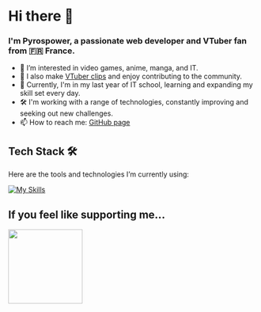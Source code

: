 # Hi there 👋

### I'm Pyrospower, a passionate web developer and VTuber fan from 🇫🇷 France.

- 👀 I’m interested in video games, anime, manga, and IT.
- 🎥 I also make [VTuber clips](https://youtube.com/@Pyrospower/videos) and enjoy contributing to the community.
- 🌱 Currently, I'm in my last year of IT school, learning and expanding my skill set every day.
- 🛠️ I'm working with a range of technologies, constantly improving and seeking out new challenges.
- 📫 How to reach me: [GitHub page](https://pyrospower.github.io)

<!--
---

## My Projects 🚀

Here are a few projects I've worked on:

<img align="right" src="https://github-readme-stats.vercel.app/api?username=Pyrospower&show_icons=true&title_color=ffffff&text_color=c9cacc&icon_color=0080ff&bg_color=1d1f21&layout=compact" width="300px" alt="Pyrospower's GitHub stats" />

- 🎂 **[lz2](#)** - Lazulight's 2nd Anniversary project
- 🔊 **[mq](#)** - Description of an awesome project.
- 🎲 **[rnd](#)** - Another cool project.
- 📘 **[bot](#)** - This project was fun to build!
- _and more!_
-->

## Tech Stack 🛠

Here are the tools and technologies I’m currently using:

[![My Skills](https://skillicons.dev/icons?i=js,ts,py,react,nodejs,nextjs,svelte,tailwind,prisma,postgres,docker,aws,gcp,discordjs,elysia)](https://skillicons.dev)

## If you feel like supporting me...

<a href="https://www.ko-fi.com/pyrospower"><img src="https://storage.ko-fi.com/cdn/kofi2.png?v=3" width="150"/></a>
